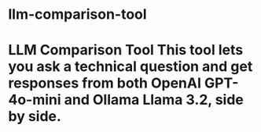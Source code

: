 # llm-comparison-tool
# LLM Comparison Tool  This tool lets you ask a technical question and get responses  from both **OpenAI GPT-4o-mini** and **Ollama Llama 3.2**, side by side.    
